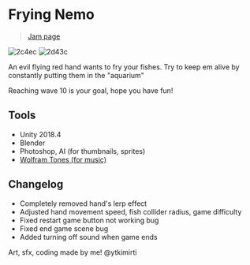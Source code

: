 # Frying Nemo

> [Jam page](https://ldjam.com/events/ludum-dare/46/frying-nemo)

![2c4ec](https://user-images.githubusercontent.com/18082091/224489958-e44a4f5a-22dc-4bd0-99dc-6f9eeb4573a6.gif)
![2d43c](https://user-images.githubusercontent.com/18082091/224489960-f367eac2-0199-4320-81c4-4e7f14108274.gif)

An evil flying red hand wants to fry your fishes. Try to keep em alive by constantly putting them in the "aquarium"

Reaching wave 10 is your goal, hope you have fun!

## Tools
- Unity 2018.4
- Blender
- Photoshop, AI (for thumbnails, sprites)
- [Wolfram Tones (for music)](http://tones.wolfram.com/)

## Changelog
- Completely removed hand's lerp effect
- Adjusted hand movement speed, fish collider radius, game difficulty
- Fixed restart game button not working bug
- Fixed end game scene bug
- Added turning off sound when game ends

Art, sfx, coding made by me! @ytkimirti
